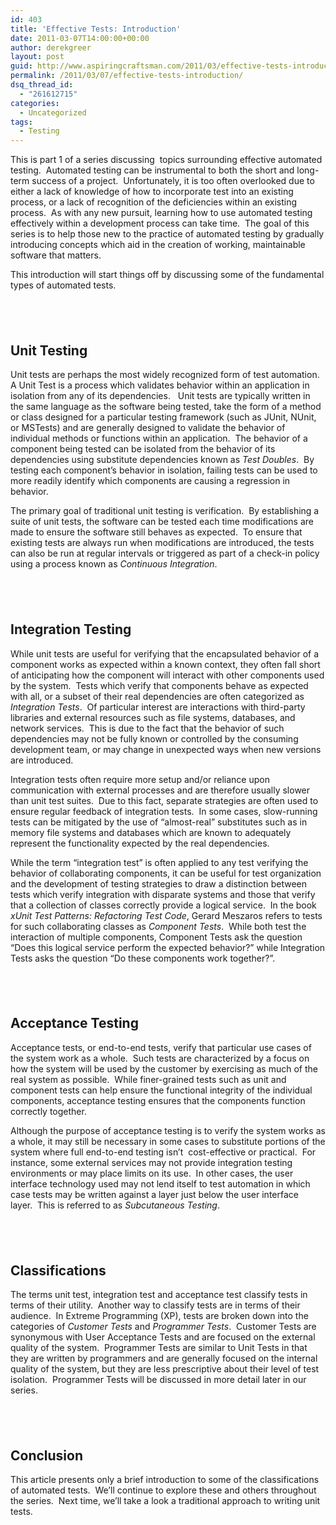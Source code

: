 ```yaml
---
id: 403
title: 'Effective Tests: Introduction'
date: 2011-03-07T14:00:00+00:00
author: derekgreer
layout: post
guid: http://www.aspiringcraftsman.com/2011/03/effective-tests-introduction/
permalink: /2011/03/07/effective-tests-introduction/
dsq_thread_id:
  - "261612715"
categories:
  - Uncategorized
tags:
  - Testing
---
```

This <noindex></noindex> is part 1 of a series discussing&#160; topics surrounding effective automated testing.&#160; Automated testing can be instrumental to both the short and long-term success of a project.&#160; Unfortunately, it is too often overlooked due to either a lack of knowledge of how to incorporate test into an existing process, or a lack of recognition of the deficiencies within an existing process.&#160; As with any new pursuit, learning how to use automated testing effectively within a development process can take time.&#160; The goal of this series is to help those new to the practice of automated testing by gradually introducing concepts which aid in the creation of working, maintainable software that matters.

This introduction will start things off by discussing some of the fundamental types of automated tests.

## &#160;

## Unit Testing

Unit tests are perhaps the most widely recognized form of test automation.&#160; A Unit Test is a process which validates behavior within an application in isolation from any of its dependencies.&#160;&#160; Unit tests are typically written in the same language as the software being tested, take the form of a method or class designed for a particular testing framework (such as JUnit, NUnit, or MSTests) and are generally designed to validate the behavior of individual methods or functions within an application.&#160; The behavior of a component being tested can be isolated from the behavior of its dependencies using substitute dependencies known as _Test Doubles_.&#160; By testing each component’s behavior in isolation, failing tests can be used to more readily identify which components are causing a regression in behavior.

The primary goal of traditional unit testing is verification.&#160; By establishing a suite of unit tests, the software can be tested each time modifications are made to ensure the software still behaves as expected.&#160; To ensure that existing tests are always run when modifications are introduced, the tests can also be run at regular intervals or triggered as part of a check-in policy using a process known as _Continuous Integration_.

## &#160;

## Integration Testing

While unit tests are useful for verifying that the encapsulated behavior of a component works as expected within a known context, they often fall short of anticipating how the component will interact with other components used by the system.&#160; Tests which verify that components behave as expected with all, or a subset of their real dependencies are often categorized as _Integration Tests_.&#160; Of particular interest are interactions with third-party libraries and external resources such as file systems, databases, and network services.&#160; This is due to the fact that the behavior of such dependencies may not be fully known or controlled by the consuming development team, or may change in unexpected ways when new versions are introduced.

Integration tests often require more setup and/or reliance upon communication with external processes and are therefore usually slower than unit test suites.&#160; Due to this fact, separate strategies are often used to ensure regular feedback of integration tests.&#160; In some cases, slow-running tests can be mitigated by the use of “almost-real” substitutes such as in memory file systems and databases which are known to adequately represent the functionality expected by the real dependencies.

While the term “integration test” is often applied to any test verifying the behavior of collaborating components, it can be useful for test organization and the development of testing strategies to draw a distinction between tests which verify integration with disparate systems and those that verify that a collection of classes correctly provide a logical service.&#160; In the book _xUnit Test Patterns: Refactoring Test Code_, Gerard Meszaros refers to tests for such collaborating classes as _Component Tests_.&#160; While both test the interaction of multiple components, Component Tests ask the question “Does this logical service perform the expected behavior?” while Integration Tests asks the question “Do these components work together?”.

## &#160;

## Acceptance Testing

Acceptance tests, or end-to-end tests, verify that particular use cases of the system work as a whole.&#160; Such tests are characterized by a focus on how the system will be used by the customer by exercising as much of the real system as possible.&#160; While finer-grained tests such as unit and component tests can help ensure the functional integrity of the individual components, acceptance testing ensures that the components function correctly together.

Although the purpose of acceptance testing is to verify the system works as a whole, it may still be necessary in some cases to substitute portions of the system where full end-to-end testing isn’t&#160; cost-effective or practical.&#160; For instance, some external services may not provide integration testing environments or may place limits on its use.&#160; In other cases, the user interface technology used may not lend itself to test automation in which case tests may be written against a layer just below the user interface layer.&#160; This is referred to as _Subcutaneous Testing_.

## &#160;

## Classifications

The terms unit test, integration test and acceptance test classify tests in terms of their utility.&#160; Another way to classify tests are in terms of their audience.&#160; In Extreme Programming (XP), tests are broken down into the categories of _Customer Tests_ and _Programmer Tests_.&#160; Customer Tests are synonymous with User Acceptance Tests and are focused on the external quality of the system.&#160; Programmer Tests are similar to Unit Tests in that they are written by programmers and are generally focused on the internal quality of the system, but they are less prescriptive about their level of test isolation.&#160; Programmer Tests will be discussed in more detail later in our series.

## &#160;

## Conclusion

This article presents only a brief introduction to some of the classifications of automated tests.&#160; We’ll continue to explore these and others throughout the series.&#160; Next time, we’ll take a look a traditional approach to writing unit tests.